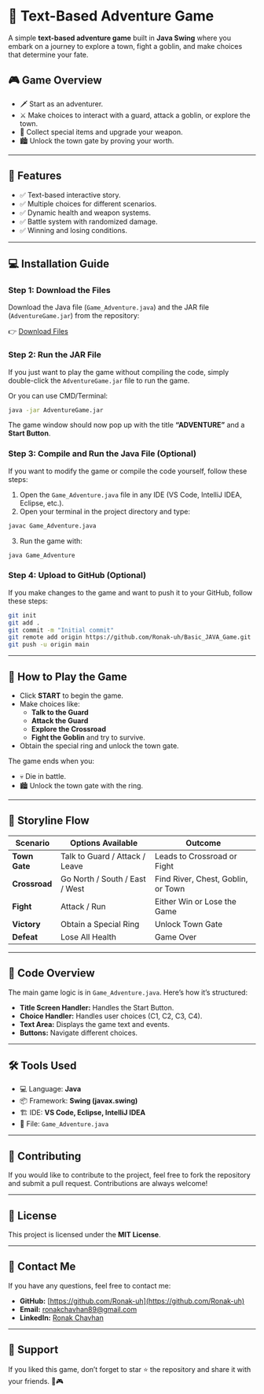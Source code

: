 # 🏰 Text-Based Adventure Game

A simple **text-based adventure game** built in **Java Swing** where you embark on a journey to explore a town, fight a goblin, and make choices that determine your fate.  

## 🎮 Game Overview

- 🗡️ Start as an adventurer.
- ⚔️ Make choices to interact with a guard, attack a goblin, or explore the town.
- 💍 Collect special items and upgrade your weapon.
- 🏙️ Unlock the town gate by proving your worth.

---

## 📜 Features

- ✅ Text-based interactive story.
- ✅ Multiple choices for different scenarios.
- ✅ Dynamic health and weapon systems.
- ✅ Battle system with randomized damage.
- ✅ Winning and losing conditions.

---

## 💻 Installation Guide

### Step 1: Download the Files

Download the Java file (`Game_Adventure.java`) and the JAR file (`AdventureGame.jar`) from the repository:

👉 [Download Files](https://github.com/Ronak-uh/Basic_JAVA_Game.git)

### Step 2: Run the JAR File

If you just want to play the game without compiling the code, simply double-click the `AdventureGame.jar` file to run the game.

Or you can use CMD/Terminal:

```bash
java -jar AdventureGame.jar
```

The game window should now pop up with the title **“ADVENTURE”** and a **Start Button**.

### Step 3: Compile and Run the Java File (Optional)

If you want to modify the game or compile the code yourself, follow these steps:

1. Open the `Game_Adventure.java` file in any IDE (VS Code, IntelliJ IDEA, Eclipse, etc.).
2. Open your terminal in the project directory and type:

```bash
javac Game_Adventure.java
```

3. Run the game with:

```bash
java Game_Adventure
```

### Step 4: Upload to GitHub (Optional)

If you make changes to the game and want to push it to your GitHub, follow these steps:

```bash
git init
git add .
git commit -m "Initial commit"
git remote add origin https://github.com/Ronak-uh/Basic_JAVA_Game.git
git push -u origin main
```

---

## 🎉 How to Play the Game

- Click **START** to begin the game.
- Make choices like:
  - **Talk to the Guard**
  - **Attack the Guard**
  - **Explore the Crossroad**
  - **Fight the Goblin** and try to survive.
- Obtain the special ring and unlock the town gate.

The game ends when you:
- 💀 Die in battle.
- 🏙️ Unlock the town gate with the ring.

---

## 📜 Storyline Flow

| Scenario    | Options Available               | Outcome                         |
|-------------|---------------------------------|-----------------------------------|
| **Town Gate** | Talk to Guard / Attack / Leave | Leads to Crossroad or Fight     |
| **Crossroad** | Go North / South / East / West | Find River, Chest, Goblin, or Town |
| **Fight**    | Attack / Run                    | Either Win or Lose the Game      |
| **Victory**  | Obtain a Special Ring           | Unlock Town Gate                |
| **Defeat**   | Lose All Health                | Game Over                        |

---

## 📜 Code Overview

The main game logic is in `Game_Adventure.java`. Here’s how it’s structured:
- **Title Screen Handler:** Handles the Start Button.
- **Choice Handler:** Handles user choices (C1, C2, C3, C4).
- **Text Area:** Displays the game text and events.
- **Buttons:** Navigate different choices.

---

## 🛠 Tools Used

- 💻 Language: **Java**
- 📦 Framework: **Swing (javax.swing)**
- 🏗 IDE: **VS Code, Eclipse, IntelliJ IDEA**
- 📄 File: `Game_Adventure.java`

---

## 💬 Contributing

If you would like to contribute to the project, feel free to fork the repository and submit a pull request. Contributions are always welcome!

---

## 📜 License

This project is licensed under the **MIT License**.

---

## 💌 Contact Me

If you have any questions, feel free to contact me:
- **GitHub:** [https://github.com/Ronak-uh](https://github.com/Ronak-uh)
- **Email:** ronakchavhan89@gmail.com
- **LinkedIn:** [Ronak Chavhan](https://www.linkedin.com/in/ronak-chavhan-b3343a32b/)

---

## 💎 Support

If you liked this game, don’t forget to star ⭐ the repository and share it with your friends. 🚀🎮
